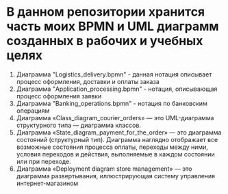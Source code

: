 # В данном репозитории хранится часть моих BPMN и UML диаграмм созданных в рабочих и учебных целях
1) Диаграмма "Logistics_delivery.bpmn" - данная нотация описывает процесс оформления, доставки и оплаты заказа
2) Диаграмма "Application_processing.bpmn" - нотация, описывающая процесс оформления заявки
3) Диаграмма "Banking_operations.bpmn" - нотация по банковским операциям
4) Диаграмма «Class_diagram_courier_orders» — это UML-диаграмма структурного типа — диаграмма классов.
5) Диаграмма «State_diagram_payment_for_the_order» — это диаграмма состояний (структурный тип). Диаграмма наглядно отображает все возможные состояния процесса оплаты, переходы между ними, условия переходов и действия, выполняемые в каждом состоянии или при переходе.
6) Диаграмма «Deployment diagram store management» — это диаграмма развертывания, иллюстрирующая систему управления интернет-магазином

